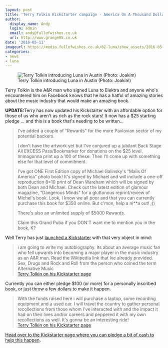 ```yaml
---
layout: post
title: 'Terry Tolkin Kickstarter campaign - America On A Thousand Dollars A Day'
author:
  display_name: Andy
  login: admin
  email: andy@fullofwishes.co.uk
  url: http://www.grange85.co.uk
date: '2016-05-11'
imageurl: https://media.fullofwishes.co.uk/02-luna/show_assets/2016-05-05/2016-05-05-terry-tolkin-luna-austin-joakim.jpg
categories:
- news
- luna
---
```

<figure class="caption aligncenter"><img src="https://media.fullofwishes.co.uk/02-luna/show_assets/2016-05-05/2016-05-05-terry-tolkin-luna-austin-joakim.jpg" alt="Terry Tolkin introducing Luna in Austin (Photo: Joakim)" /><figcaption class="caption-text">Terry Tolkin introducing Luna in Austin (Photo: Joakim)</figcaption></figure>
<p class="lead">Terry Tolkin is the A&R man who signed Luna to Elektra and anyone who's encountered him on Facebook knows that he has a hatful of amazing stories about the music industry that would make an amazing book.</p>

<div class="bg-info">
<p><strong>UPDATE:</strong>Terry has now updated his Kickstarter with an affordable option for those of us who aren't as rich as the rock stars! It now has a $25 starting pledge ... and this is a book that's needing to be written...</p>

<blockquote><p>I've added a couple of “Rewards" for the more Pavlovian sector of my potential backers.</p>
<p>I don't have the artwork yet but I've conjured up a jubilant Back Stage All EXCESS Pass/Bookmarker for donations on the $25 level. Immagonna print up a 100 of these. Then I'll come up with something else for that level of commitment.</p>
<p>I've got ONE First Edition copy of Michael Galinsky's “Malls Of America" photo book! It's signed by Michael and will include a one-off reproduction 8×10 print of Dean Wareham which will be signed by both Dean and Michael. Check out the latest edition of glamour magazine, “Dangerous Minds" for a gluttonous reprint/review of Michel's book. Look, I know we all poor and that you can currently purchase this book for $350 online. But c'mon, help a ni**a out! ;))</p>
<p>There's also an unlimited supply of $5000 Rewards. </p>
<p>Claim this Grand Puba if you DON'T want me to mention you in the book, K?</p>
</blockquote>
</div>
<p>Well Terry has just <a href="https://www.kickstarter.com/projects/terrytolkin/america-on-a-thousand-dollars-a-day">launched a Kickstarter</a> with that very object in mind:</p>
<blockquote>i am going to write my autobiography. Its about an average music fan who fell upwards into becoming a major player in the music industry as an A&R man. Read the Wikipedia link that Ive already provided. Sex, Drugs and Rock and Roll from the person who coined the term Alternative Music
<footer><a href="https://www.kickstarter.com/projects/terrytolkin/america-on-a-thousand-dollars-a-day">Terry Tolkin on his Kickstarter page</a></footer></blockquote>
<p>Currently you can either pledge $100 (or more) for a personally inscribed book, or just throw a few dollars to make it happen.</p>

<blockquote>With the funds raised here i will purchase a laptop, some recording equipment and a used car. I will travel the country to gather personal recollections from those whom I've interacted with and the impact it had on their lives and/or careers and peppered it with my own recollections as well. It's gonna be an interesting ride!<footer><a href="https://www.kickstarter.com/projects/terrytolkin/america-on-a-thousand-dollars-a-day">Terry Tolkin on his Kickstarter page</a></footer></blockquote>

<p><a href="https://www.kickstarter.com/projects/terrytolkin/america-on-a-thousand-dollars-a-day">Head over to the Kickstarter page where you can pledge a bit of cash to help this happen</a>.</p>

